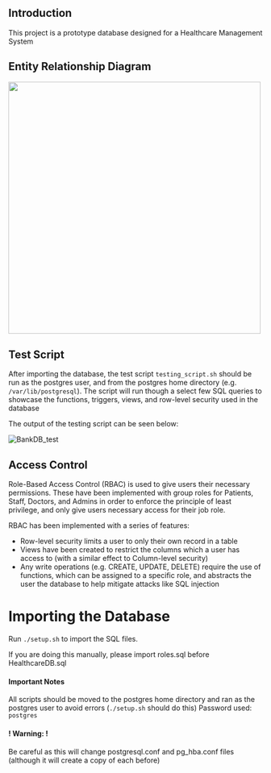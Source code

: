 ## Introduction
This project is a prototype database designed for a Healthcare Management System

## Entity Relationship Diagram
<img src="https://github.com/user-attachments/assets/69283bc8-d3ca-4736-9c1d-8c611b111637" style="width: 500px"/>

## Test Script
After importing the database, the test script `testing_script.sh` should be run as the postgres user, and from the postgres home directory (e.g. `/var/lib/postgresql`).
The script will run though a select few SQL queries to showcase the functions, triggers, views, and row-level security used in the database

The output of the testing script can be seen below:

![BankDB_test](https://github.com/user-attachments/assets/eaa5be9f-14cf-4f93-b762-559e97eeeb67)

## Access Control
Role-Based Access Control (RBAC) is used to give users their necessary permissions. These have been implemented with group roles for Patients, Staff, Doctors, and Admins in order to enforce the principle of least privilege, and only give users necessary access for their job role.

RBAC has been implemented with a series of features:
- Row-level security limits a user to only their own record in a table
- Views have been created to restrict the columns which a user has access to (with a similar effect to Column-level security)
- Any write operations (e.g. CREATE, UPDATE, DELETE) require the use of functions, which can be assigned to a specific role, and abstracts the user the database to help mitigate attacks like SQL injection

# Importing the Database
Run `./setup.sh` to import the SQL files. 

If you are doing this manually, please import roles.sql before HealthcareDB.sql

#### Important Notes
All scripts should be moved to the postgres home directory and ran as the postgres user to avoid errors (`./setup.sh` should do this)
Password used: `postgres`

#### ! Warning: !
Be careful as this will change postgresql.conf and pg_hba.conf files (although it will create a copy of each before)
